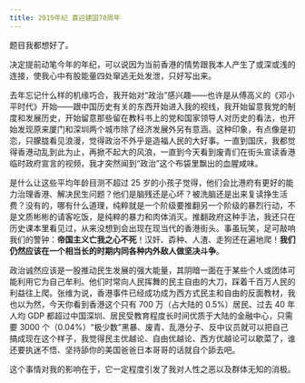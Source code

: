 ```yaml
---
title: 2019年纪 喜迎建国70周年
---
```


题目我都想好了。

决定提前动笔今年的年纪，可以说因为当前香港的情势跟我本人产生了或深或浅的连接，使我心中有股能量四处窜逃无处发泄，只好写出来。

去年忘记什么样的机缘巧合，我开始对“政治”感兴趣——也许是从傅高义的《邓小平时代》开始——跟中国历史有关的东西开始进入我的视线，我开始留意我党的制度和发展历史，开始留意那些留在教科书上的党和国家领导人对历史的看法，也开始发现原来厦门和深圳两个城市除了经济发展外另有意涵。这种印象，有点像是初恋，只朦胧看见浪漫，觉得政治不外乎是造福人民的大好事。一直到国庆，我都觉得香港动乱到此为止，再掀不起大的风浪，一直到今天看到废青们在街头宣读香港临时政府宣言的视频，我才突然闻到“政治”这个布袋里飘出的血腥咸味。

是什么让这些平均年龄目测不超过 25 岁的小孩子觉得，他们会比港府有更好的能力治理香港、解决民生问题？他们是脑残还是心坏？被洗脑还是出来复读挣生活费？没有的，哪有什么道理，纯粹就是一个阶级要推翻另一个阶级的暴烈行动，不是文质彬彬的请客吃饭，是纯粹的暴力和肉体消灭。推翻政府这种手法，我还只在历史课本里看见过，从来没想到会出现在现当代的香港街头。事虽玩笑，足可敲响我们的警钟：**帝国主义亡我之心不死**！汉奸、孬种、人渣、走狗还在遍地爬！**我们仍然应该在一个相当长的时期内同各种内外敌人做坚决斗争**。

政治诚然应该是一股推动民生发展的强大能量，其阴暗一面在于某些个人或团体可能利用它为自己牟利。他们时常向人民挥舞的民主自由的大刀，踩着千百万人民的利益往上爬。张维为说，香港事件已经成功成为西方式民主和自由的反面教材，我也以为然，今天你看到香港这个只有 700 万（占大陆的 0.5%）居民、过去 40 年人均 GDP 都超过中国深圳、居民受教育程度长时间优质于大陆的金融中心，只需要 3000 个（0.04%）“极少数”黑暴、废青、乱港分子、反中议员就可以把自己搞成现在这个样子，我觉得民主优越论、自由优越论、西方优越论可以歇菜了，谁还要执迷不悟、坚持舔你的美国爸爸日本哥哥的话就自个舔去吧。

这个事情对我的影响在于，它一定程度引发了我对人性之恶以及群体无知的消极。
